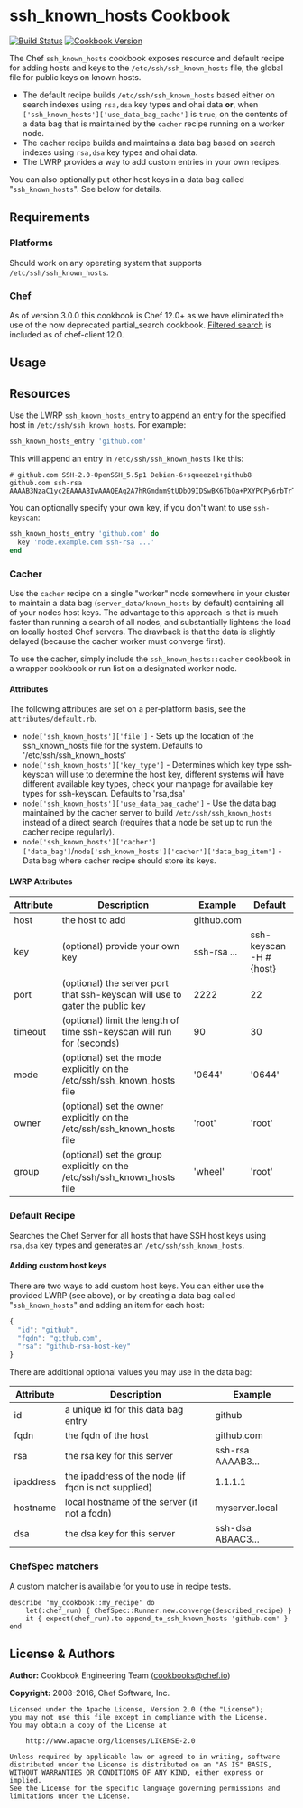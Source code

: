 ssh_known_hosts Cookbook
========================

[![Build Status](https://travis-ci.org/chef-cookbooks/ssh_known_hosts.svg?branch=master)](http://travis-ci.org/chef-cookbooks/ssh_known_hosts)
[![Cookbook Version](https://img.shields.io/cookbook/v/ssh_known_hosts.svg)](https://supermarket.chef.io/cookbooks/ssh_known_hosts)

The Chef `ssh_known_hosts` cookbook exposes resource and default recipe for adding hosts and keys to the `/etc/ssh/ssh_known_hosts` file, the global file for public keys on known hosts. 

- The default recipe builds `/etc/ssh/ssh_known_hosts` based either on search indexes using `rsa,dsa` key types and ohai data **or**, when `['ssh_known_hosts']['use_data_bag_cache']` is `true`, on the contents of a data bag that is maintained by the `cacher` recipe running on a worker node.
- The cacher recipe builds and maintains a data bag based on search indexes using `rsa,dsa` key types and ohai data.
- The LWRP provides a way to add custom entries in your own recipes.

You can also optionally put other host keys in a data bag called "`ssh_known_hosts`". See below for details.


## Requirements

### Platforms

Should work on any operating system that supports `/etc/ssh/ssh_known_hosts`.

### Chef

As of version 3.0.0 this cookbook is Chef 12.0+ as we have eliminated the use of the now deprecated partial_search cookbook. [Filtered search](https://docs.chef.io/chef_search.html) is included as of chef-client 12.0.


## Usage

## Resources

Use the LWRP `ssh_known_hosts_entry` to append an entry for the specified host in `/etc/ssh/ssh_known_hosts`. For example:

```ruby
ssh_known_hosts_entry 'github.com'
```

This will append an entry in `/etc/ssh/ssh_known_hosts` like this:

```text
# github.com SSH-2.0-OpenSSH_5.5p1 Debian-6+squeeze1+github8
github.com ssh-rsa AAAAB3NzaC1yc2EAAAABIwAAAQEAq2A7hRGmdnm9tUDbO9IDSwBK6TbQa+PXYPCPy6rbTrTtw7PHkccKrpp0yVhp5HdEIcKr6pLlVDBfOLX9QUsyCOV0wzfjIJNlGEYsdlLJizHhbn2mUjvSAHQqZETYP81eFzLQNnPHt4EVVUh7VfDESU84KezmD5QlWpXLmvU31/yMf+Se8xhHTvKSCZIFImWwoG6mbUoWf9nzpIoaSjB+weqqUUmpaaasXVal72J+UX2B+2RPW3RcT0eOzQgqlJL3RKrTJvdsjE3JEAvGq3lGHSZXy28G3skua2SmVi/w4yCE6gbODqnTWlg7+wC604ydGXA8VJiS5ap43JXiUFFAaQ==
```

You can optionally specify your own key, if you don't want to use `ssh-keyscan`:

```ruby
ssh_known_hosts_entry 'github.com' do
  key 'node.example.com ssh-rsa ...'
end
```

### Cacher

Use the `cacher` recipe on a single "worker" node somewhere in your cluster to maintain a data bag (`server_data/known_hosts` by default) containing all of your nodes host keys.  The advantage to this approach is that is much faster than running a search of all nodes, and substantially lightens the load on locally hosted Chef servers.  The drawback is that the data is slightly delayed (because the cacher worker must converge first).

To use the cacher, simply include the `ssh_known_hosts::cacher` cookbook in a wrapper cookbook or run list on a designated worker node.

#### Attributes

The following attributes are set on a per-platform basis, see the `attributes/default.rb`.

* `node['ssh_known_hosts']['file']` - Sets up the location of the ssh_known_hosts file for the system. 
  Defaults to '/etc/ssh/ssh_known_hosts'
* `node['ssh_known_hosts']['key_type']` - Determines which key type ssh-keyscan will use to determine the 
  host key, different systems will have different available key types, check your manpage for available 
  key types for ssh-keyscan. Defaults to 'rsa,dsa'
* `node['ssh_known_hosts']['use_data_bag_cache']` - Use the data bag maintained by the cacher server to build `/etc/ssh/ssh_known_hosts` instead of a direct search (requires that a node be set up to run the cacher recipe regularly).
* `node['ssh_known_hosts']['cacher']['data_bag']`/`node['ssh_known_hosts']['cacher']['data_bag_item']` - Data bag where cacher recipe should store its keys.

#### LWRP Attributes

| Attribute | Description                                                                  | Example       | Default                |
|-----------|------------------------------------------------------------------------------|---------------|------------------------|
| host      | the host to add                                                              | github.com    |                        |
| key       | (optional) provide your own key                                              | ssh-rsa ...   | ssh-keyscan -H #{host} |
| port      | (optional) the server port that ssh-keyscan will use to gater the public key | 2222          | 22                     |
| timeout   | (optional) limit the length of time ssh-keyscan will run for  (seconds)      | 90            | 30                     |
| mode      | (optional) set the mode explicitly on the /etc/ssh/ssh_known_hosts file      | '0644'        | '0644'                 |
| owner     | (optional) set the owner explicitly on the /etc/ssh/ssh_known_hosts file     | 'root'        | 'root'                 |
| group     | (optional) set the group explicitly on the /etc/ssh/ssh_known_hosts file     | 'wheel'       | 'root'                 |

### Default Recipe

Searches the Chef Server for all hosts that have SSH host keys using `rsa,dsa` key types and generates an `/etc/ssh/ssh_known_hosts`.

#### Adding custom host keys

There are two ways to add custom host keys. You can either use the provided LWRP (see above), or by creating a data bag called "`ssh_known_hosts`" and adding an item for each host:

```javascript
{
  "id": "github",
  "fqdn": "github.com",
  "rsa": "github-rsa-host-key"
}
```

There are additional optional values you may use in the data bag:


| Attribute | Description                                         | Example           |
|-----------|-----------------------------------------------------|-------------------|
| id        | a unique id for this data bag entry                 | github            |
| fqdn      | the fqdn of the host                                | github.com        |
| rsa       | the rsa key for this server                         | ssh-rsa AAAAB3... |
| ipaddress | the ipaddress of the node (if fqdn is not supplied) | 1.1.1.1           |
| hostname  | local hostname of the server (if not a fqdn)        | myserver.local    |
| dsa       | the dsa key for this server                         | ssh-dsa ABAAC3... |

### ChefSpec matchers

A custom matcher is available for you to use in recipe tests.

``` 
describe 'my_cookbook::my_recipe' do
	let(:chef_run) { ChefSpec::Runner.new.converge(described_recipe) }
	it { expect(chef_run).to append_to_ssh_known_hosts 'github.com' }
end
```


License & Authors
-----------------

**Author:** Cookbook Engineering Team (<cookbooks@chef.io>)

**Copyright:** 2008-2016, Chef Software, Inc.

```
Licensed under the Apache License, Version 2.0 (the "License");
you may not use this file except in compliance with the License.
You may obtain a copy of the License at

    http://www.apache.org/licenses/LICENSE-2.0

Unless required by applicable law or agreed to in writing, software
distributed under the License is distributed on an "AS IS" BASIS,
WITHOUT WARRANTIES OR CONDITIONS OF ANY KIND, either express or implied.
See the License for the specific language governing permissions and
limitations under the License.
```


